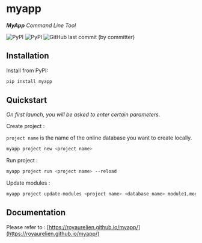 
# myapp

_**MyApp** Command Line Tool_

![PyPI](https://img.shields.io/pypi/v/myapp)
![PyPI](https://img.shields.io/pypi/pyversions/myapp)
![GitHub last commit (by committer)](https://img.shields.io/github/last-commit/royaurelien/myapp)


## Installation

Install from PyPI:

```bash
pip install myapp
```

## Quickstart

*On first launch, you will be asked to enter certain parameters.*

Create project :

`project name` is the name of the online database you want to create locally.
```bash
myapp project new <project name>
```

Run project :

```bash
myapp project run <project name> --reload
```

Update modules :

```bash
myapp project update-modules <project name> <database name> module1,module2
```

## Documentation

Please refer to :
[https://royaurelien.github.io/myapp/](https://royaurelien.github.io/myapp/)
